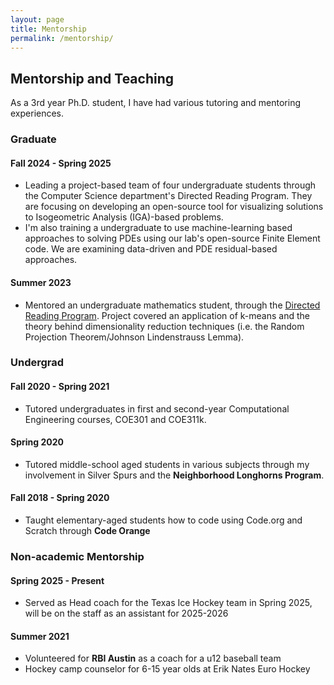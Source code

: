 ```yaml
---
layout: page
title: Mentorship
permalink: /mentorship/
---
```


## Mentorship and Teaching

As a 3rd year Ph.D. student, I have had various tutoring and mentoring experiences.

### Graduate
#### Fall 2024 - Spring 2025
- Leading a project-based team of four undergraduate students through the Computer Science department's Directed Reading Program. They are focusing on developing an open-source tool for visualizing solutions to Isogeometric Analysis (IGA)-based problems.
- I'm also training a undergraduate to use machine-learning based approaches to solving PDEs using our lab's open-source Finite Element code. We are examining data-driven and PDE residual-based approaches.

#### Summer 2023
- Mentored an undergraduate mathematics student, through the [Directed Reading Program](https://sites.cns.utexas.edu/utgd/directed-reading-program). Project covered an application of k-means and the theory behind dimensionality reduction techniques (i.e. the Random Projection Theorem/Johnson Lindenstrauss Lemma).

### Undergrad
#### Fall 2020 - Spring 2021
- Tutored undergraduates in first and second-year Computational Engineering courses, COE301 and COE311k.
#### Spring 2020
- Tutored middle-school aged students in various subjects through my involvement in Silver Spurs and the **Neighborhood Longhorns Program**. 
#### Fall 2018 - Spring 2020
- Taught elementary-aged students how to code using Code.org and Scratch through **Code Orange**

### Non-academic Mentorship
#### Spring 2025 - Present
- Served as Head coach for the Texas Ice Hockey team in Spring 2025, will be on the staff as an assistant for 2025-2026
#### Summer 2021
- Volunteered for **RBI Austin** as a coach for a u12 baseball team
- Hockey camp counselor for 6-15 year olds at Erik Nates Euro Hockey